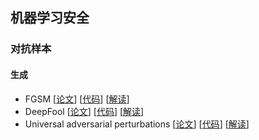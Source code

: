 ## 机器学习安全

### 对抗样本

#### 生成

* FGSM [[论文](<https://arxiv.org/abs/1412.6572>)] [[代码](<https://github.com/akshaychawla/Adversarial-Examples-in-PyTorch>)] [[解读](<https://chaoge123456.github.io/%E5%AF%B9%E6%8A%97%E6%A0%B7%E6%9C%AC%E7%94%9F%E6%88%90%E7%B3%BB%E5%88%97%EF%BC%9AFGSM%E5%92%8CDeepfool.html/#more>)]
* DeepFool [[论文](<https://arxiv.org/abs/1511.04599>)] [[代码](<https://github.com/LTS4/DeepFool/tree/master/Python>)] [[解读](<https://chaoge123456.github.io/%E5%AF%B9%E6%8A%97%E6%A0%B7%E6%9C%AC%E7%94%9F%E6%88%90%E7%B3%BB%E5%88%97%EF%BC%9AFGSM%E5%92%8CDeepfool.html/#more>)]
* Universal adversarial perturbations [[论文](<https://arxiv.org/abs/1610.08401>)] [[代码](<https://github.com/LTS4/universal>)] [[解读](<https://chaoge123456.github.io/%E5%AF%B9%E6%8A%97%E6%A0%B7%E6%9C%AC%E7%94%9F%E6%88%90%E7%B3%BB%E5%88%97%EF%BC%9AFGSM%E5%92%8CDeepfool.html/#more>)]

